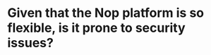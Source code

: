 # Given that the Nop platform is so flexible, is it prone to security issues?
<!-- SOURCE_MD5:3c600959235f72354dc926aa54e943c4-->
